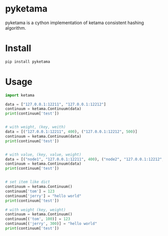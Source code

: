 pyketama
========
pyketama is a cython implementation of ketama consistent hashing algorithm.


Install
=======

```bash
pip install pyketama
```


Usage
=====

```python
import ketama

data = ["127.0.0.1:12211", "127.0.0.1:12212"]
continuum = ketama.Continuum(data)
print(continuum['test'])


# with weight, (key, weith)
data = [("127.0.0.1:12211", 400), ("127.0.0.1:12212", 500)]
continuum = ketama.Continuum(data)
print(continuum['test'])


# with value, (key, value, weight)
data = [("node1", "127.0.0.1:12211", 400), ("node2", "127.0.0.1:12212", 500)]
continuum = ketama.Continuum(data)
print(continuum['test'])


# set item like dict
continuum = ketama.Continuum()
continuum['tom'] = 123
continuum['jerry'] = "hello world"
print(continuum['test'])

# with weight (key, weight)
continuum = ketama.Continuum()
continuum[('tom', 100)] = 123
continuum[('jerry', 300)] = "hello world"
print(continuum['test'])
```
